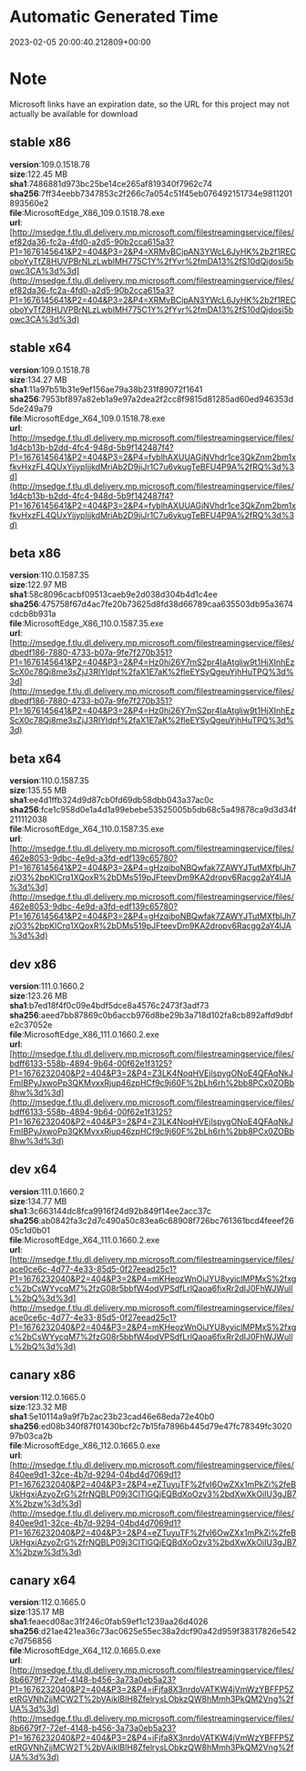 # Automatic Generated Time
2023-02-05 20:00:40.212809+00:00

# Note
Microsoft links have an expiration date, so the URL for this project may not actually be available for download

## stable x86
**version**:109.0.1518.78  
**size**:122.45 MB  
**sha1**:7486881d973bc25be14ce265af819340f7962c74  
**sha256**:7ff34eebb7347853c2f266c7a054c51f45eb076492151734e9811201893560e2  
**file**:MicrosoftEdge_X86_109.0.1518.78.exe  
**url**:[http://msedge.f.tlu.dl.delivery.mp.microsoft.com/filestreamingservice/files/ef82da36-fc2a-4fd0-a2d5-90b2cca615a3?P1=1676145641&P2=404&P3=2&P4=XRMvBCjpAN3YWcL6JyHK%2b2f1RECoboYyTfZ8HUVPBrNLzLwbIMH775C1Y%2fYvr%2fmDA13%2fS10dQjdosi5bowc3CA%3d%3d](http://msedge.f.tlu.dl.delivery.mp.microsoft.com/filestreamingservice/files/ef82da36-fc2a-4fd0-a2d5-90b2cca615a3?P1=1676145641&P2=404&P3=2&P4=XRMvBCjpAN3YWcL6JyHK%2b2f1RECoboYyTfZ8HUVPBrNLzLwbIMH775C1Y%2fYvr%2fmDA13%2fS10dQjdosi5bowc3CA%3d%3d)  

## stable x64
**version**:109.0.1518.78  
**size**:134.27 MB  
**sha1**:11a97b51b31e9ef156ae79a38b231f89072f1641  
**sha256**:7953bf897a82eb1a9e97a2dea2f2cc8f9815d81285ad60ed946353d5de249a79  
**file**:MicrosoftEdge_X64_109.0.1518.78.exe  
**url**:[http://msedge.f.tlu.dl.delivery.mp.microsoft.com/filestreamingservice/files/1d4cb13b-b2dd-4fc4-948d-5b9f142487f4?P1=1676145641&P2=404&P3=2&P4=fyblhAXUUAGjNVhdr1ce3QkZnm2bm1xfkvHxzFL4QUxYijypIjjkdMriAb2D9jiJr1C7u6vkugTeBFU4P9A%2fRQ%3d%3d](http://msedge.f.tlu.dl.delivery.mp.microsoft.com/filestreamingservice/files/1d4cb13b-b2dd-4fc4-948d-5b9f142487f4?P1=1676145641&P2=404&P3=2&P4=fyblhAXUUAGjNVhdr1ce3QkZnm2bm1xfkvHxzFL4QUxYijypIjjkdMriAb2D9jiJr1C7u6vkugTeBFU4P9A%2fRQ%3d%3d)  

## beta x86
**version**:110.0.1587.35  
**size**:122.97 MB  
**sha1**:58c8096cacbf09513caeb9e2d038d304b4d1c4ee  
**sha256**:475758f67d4ac7fe20b73625d8fd38d66789caa635503db95a3674cdcb8b931a  
**file**:MicrosoftEdge_X86_110.0.1587.35.exe  
**url**:[http://msedge.f.tlu.dl.delivery.mp.microsoft.com/filestreamingservice/files/dbedf186-7880-4733-b07a-9fe7f270b351?P1=1676145641&P2=404&P3=2&P4=Hz0hi26Y7mS2pr4IaAtgliw9t1HjXInhEzScX0c78Qj8me3sZjJ3RlYldpf%2faX1E7aK%2fleEYSyQgeuYjhHuTPQ%3d%3d](http://msedge.f.tlu.dl.delivery.mp.microsoft.com/filestreamingservice/files/dbedf186-7880-4733-b07a-9fe7f270b351?P1=1676145641&P2=404&P3=2&P4=Hz0hi26Y7mS2pr4IaAtgliw9t1HjXInhEzScX0c78Qj8me3sZjJ3RlYldpf%2faX1E7aK%2fleEYSyQgeuYjhHuTPQ%3d%3d)  

## beta x64
**version**:110.0.1587.35  
**size**:135.55 MB  
**sha1**:ee4d1ffb324d9d87cb0fd69db58dbb043a37ac0c  
**sha256**:fce1c958d0e1a4d1a99ebebe53525005b5db68c5a49878ca9d3d34f211112038  
**file**:MicrosoftEdge_X64_110.0.1587.35.exe  
**url**:[http://msedge.f.tlu.dl.delivery.mp.microsoft.com/filestreamingservice/files/462e8053-9dbc-4e9d-a3fd-edf139c65780?P1=1676145641&P2=404&P3=2&P4=gHzqiboNBQwfak7ZAWYJTutMXfblJh7zjO3%2bpKlCrq1XQoxR%2bDMs519pJFteevDm9KA2dropv6Racgg2aY4lJA%3d%3d](http://msedge.f.tlu.dl.delivery.mp.microsoft.com/filestreamingservice/files/462e8053-9dbc-4e9d-a3fd-edf139c65780?P1=1676145641&P2=404&P3=2&P4=gHzqiboNBQwfak7ZAWYJTutMXfblJh7zjO3%2bpKlCrq1XQoxR%2bDMs519pJFteevDm9KA2dropv6Racgg2aY4lJA%3d%3d)  

## dev x86
**version**:111.0.1660.2  
**size**:123.26 MB  
**sha1**:b7ed18f4f0c09e4bdf5dce8a4576c2473f3adf73  
**sha256**:aeed7bb87869c0b6accb976d8be29b3a718d102fa8cb892affd9dbfe2c37052e  
**file**:MicrosoftEdge_X86_111.0.1660.2.exe  
**url**:[http://msedge.f.tlu.dl.delivery.mp.microsoft.com/filestreamingservice/files/bdff6133-558b-4894-9b64-00f62e1f3125?P1=1676232040&P2=404&P3=2&P4=Z3LK4NoqHVEjlspygONoE4QFAqNkJFmIBPyJxwoPp3QKMvxxRjup46zpHCf9c9j60F%2bLh6rh%2bb8PCx0ZOBb8hw%3d%3d](http://msedge.f.tlu.dl.delivery.mp.microsoft.com/filestreamingservice/files/bdff6133-558b-4894-9b64-00f62e1f3125?P1=1676232040&P2=404&P3=2&P4=Z3LK4NoqHVEjlspygONoE4QFAqNkJFmIBPyJxwoPp3QKMvxxRjup46zpHCf9c9j60F%2bLh6rh%2bb8PCx0ZOBb8hw%3d%3d)  

## dev x64
**version**:111.0.1660.2  
**size**:134.77 MB  
**sha1**:3c663144dc8fca9916f24d92b849f14ee2acc37c  
**sha256**:ab0842fa3c2d7c490a50c83ea6c68908f726bc761361bcd4feeef2605c1d0b01  
**file**:MicrosoftEdge_X64_111.0.1660.2.exe  
**url**:[http://msedge.f.tlu.dl.delivery.mp.microsoft.com/filestreamingservice/files/ace0ce6c-4d77-4e33-85d5-0f27eead25c1?P1=1676232040&P2=404&P3=2&P4=mKHeozWnOiJYU8yyiclMPMxS%2fxgc%2bCsWYycqM7%2fzG08r5bbfW4odVPSdfLrlQaoa6fixRr2dlJ0FhWJWullL%2bQ%3d%3d](http://msedge.f.tlu.dl.delivery.mp.microsoft.com/filestreamingservice/files/ace0ce6c-4d77-4e33-85d5-0f27eead25c1?P1=1676232040&P2=404&P3=2&P4=mKHeozWnOiJYU8yyiclMPMxS%2fxgc%2bCsWYycqM7%2fzG08r5bbfW4odVPSdfLrlQaoa6fixRr2dlJ0FhWJWullL%2bQ%3d%3d)  

## canary x86
**version**:112.0.1665.0  
**size**:123.32 MB  
**sha1**:5e10114a9a9f7b2ac23b23cad46e68eda72e40b0  
**sha256**:ed08b340f87f01430bcf2c7b15fa7896b445d79e47fc78349fc302097b03ca2b  
**file**:MicrosoftEdge_X86_112.0.1665.0.exe  
**url**:[http://msedge.f.tlu.dl.delivery.mp.microsoft.com/filestreamingservice/files/840ee9d1-32ce-4b7d-9294-04bd4d7069d1?P1=1676232040&P2=404&P3=2&P4=eZTuyuTF%2fvI6OwZXx1mPkZi%2feBUkHgxiAzyoZrG%2frNQBLP09j3ClTlGQjEQBdXoOzv3%2bdXwXkOiIU3gJB7X%2bzw%3d%3d](http://msedge.f.tlu.dl.delivery.mp.microsoft.com/filestreamingservice/files/840ee9d1-32ce-4b7d-9294-04bd4d7069d1?P1=1676232040&P2=404&P3=2&P4=eZTuyuTF%2fvI6OwZXx1mPkZi%2feBUkHgxiAzyoZrG%2frNQBLP09j3ClTlGQjEQBdXoOzv3%2bdXwXkOiIU3gJB7X%2bzw%3d%3d)  

## canary x64
**version**:112.0.1665.0  
**size**:135.17 MB  
**sha1**:feaecd08ac31f246c0fab59ef1c1239aa26d4026  
**sha256**:d21ae421ea36c73ac0625e55ec38a2dcf90a42d959f38317826e542c7d756856  
**file**:MicrosoftEdge_X64_112.0.1665.0.exe  
**url**:[http://msedge.f.tlu.dl.delivery.mp.microsoft.com/filestreamingservice/files/8b6679f7-72ef-4148-b456-3a73a0eb5a23?P1=1676232040&P2=404&P3=2&P4=iFjfa8X3nrdoVATKW4jVmWzYBFFP5ZetRGVNhZjjMCW2T%2bVAikIBlH8ZfelrysLObkzQW8hMmh3PkQM2Vng%2fUA%3d%3d](http://msedge.f.tlu.dl.delivery.mp.microsoft.com/filestreamingservice/files/8b6679f7-72ef-4148-b456-3a73a0eb5a23?P1=1676232040&P2=404&P3=2&P4=iFjfa8X3nrdoVATKW4jVmWzYBFFP5ZetRGVNhZjjMCW2T%2bVAikIBlH8ZfelrysLObkzQW8hMmh3PkQM2Vng%2fUA%3d%3d)  

